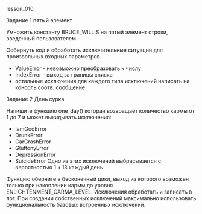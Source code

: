 lesson_010

Задание 1
пятый элемент

Умножить константу BRUCE_WILLIS на пятый элемент строки, введенный пользователем

Ообернуть код и обработать исключительные ситуации для произвольных входных параметров
- ValueError - невозможно преобразовать к числу
- IndexError - выход за границы списка
- остальные исключения
для каждого типа исключений написать на консоль соотв. сообщение

Задание 2
День сурка

Напишите функцию one_day() которая возвращает количество кармы от 1 до 7
и может выкидывать исключения:
- IamGodError
- DrunkError
- CarCrashError
- GluttonyError
- DepressionError
- SuicideError
Одно из этих исключений выбрасывается с вероятностью 1 к 13 каждый день

Функцию оберните в бесконечный цикл, выход из которого возможен только при накоплении
кармы до уровня ENLIGHTENMENT_CARMA_LEVEL. Исключения обработать и записать в лог.
При создании собственных исключений максимально использовать функциональность
базовых встроенных исключений.
